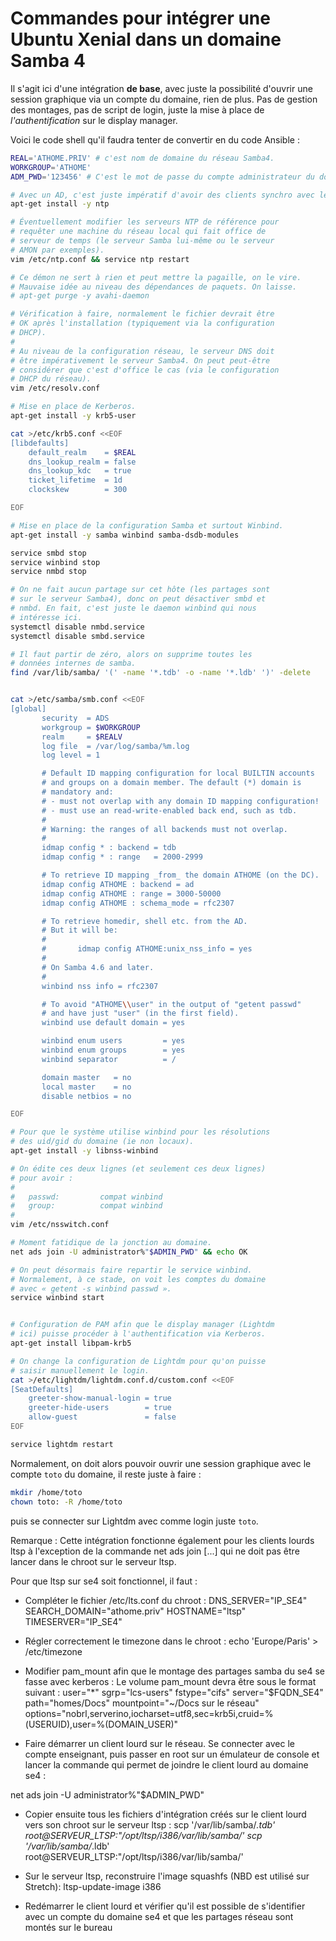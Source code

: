 # Commandes pour intégrer une Ubuntu Xenial dans un domaine Samba 4

Il s'agit ici d'une intégration **de base**, avec juste la
possibilité d'ouvrir une session graphique via un compte du
domaine, rien de plus. Pas de gestion des montages, pas de
script de login, juste la mise à place de *l'authentification*
sur le display manager.

Voici le code shell qu'il faudra tenter de convertir en du code Ansible :

```sh
REAL='ATHOME.PRIV' # c'est nom de domaine du réseau Samba4.
WORKGROUP='ATHOME'
ADM_PWD='123456' # C'est le mot de passe du compte administrateur du domaine AD.

# Avec un AD, c'est juste impératif d'avoir des clients synchro avec le serveur Samba4.
apt-get install -y ntp

# Éventuellement modifier les serveurs NTP de référence pour
# requêter une machine du réseau local qui fait office de
# serveur de temps (le serveur Samba lui-même ou le serveur
# AMON par exemples).
vim /etc/ntp.conf && service ntp restart

# Ce démon ne sert à rien et peut mettre la pagaille, on le vire.
# Mauvaise idée au niveau des dépendances de paquets. On laisse.
# apt-get purge -y avahi-daemon

# Vérification à faire, normalement le fichier devrait être
# OK après l'installation (typiquement via la configuration
# DHCP).
#
# Au niveau de la configuration réseau, le serveur DNS doit
# être impérativement le serveur Samba4. On peut peut-être
# considérer que c'est d'office le cas (via le configuration
# DHCP du réseau).
vim /etc/resolv.conf

# Mise en place de Kerberos.
apt-get install -y krb5-user

cat >/etc/krb5.conf <<EOF
[libdefaults]
    default_realm    = $REAL
    dns_lookup_realm = false
    dns_lookup_kdc   = true
    ticket_lifetime  = 1d
    clockskew        = 300

EOF

# Mise en place de la configuration Samba et surtout Winbind.
apt-get install -y samba winbind samba-dsdb-modules

service smbd stop
service winbind stop
service nmbd stop

# On ne fait aucun partage sur cet hôte (les partages sont
# sur le serveur Samba4), donc on peut désactiver smbd et
# nmbd. En fait, c'est juste le daemon winbind qui nous
# intéresse ici.
systemctl disable nmbd.service
systemctl disable smbd.service

# Il faut partir de zéro, alors on supprime toutes les
# données internes de samba.
find /var/lib/samba/ '(' -name '*.tdb' -o -name '*.ldb' ')' -delete


cat >/etc/samba/smb.conf <<EOF
[global]
       security  = ADS
       workgroup = $WORKGROUP
       realm     = $REALV
       log file  = /var/log/samba/%m.log
       log level = 1

       # Default ID mapping configuration for local BUILTIN accounts
       # and groups on a domain member. The default (*) domain is
       # mandatory and:
       # - must not overlap with any domain ID mapping configuration!
       # - must use an read-write-enabled back end, such as tdb.
       #
       # Warning: the ranges of all backends must not overlap.
       #
       idmap config * : backend = tdb
       idmap config * : range   = 2000-2999

       # To retrieve ID mapping _from_ the domain ATHOME (on the DC).
       idmap config ATHOME : backend = ad
       idmap config ATHOME : range = 3000-50000
       idmap config ATHOME : schema_mode = rfc2307

       # To retrieve homedir, shell etc. from the AD.
       # But it will be:
       #
       #       idmap config ATHOME:unix_nss_info = yes
       #
       # On Samba 4.6 and later.
       #
       winbind nss info = rfc2307

       # To avoid "ATHOME\\user" in the output of "getent passwd"
       # and have just "user" (in the first field).
       winbind use default domain = yes

       winbind enum users         = yes
       winbind enum groups        = yes
       winbind separator          = /

       domain master   = no
       local master    = no
       disable netbios = no

EOF

# Pour que le système utilise winbind pour les résolutions
# des uid/gid du domaine (ie non locaux).
apt-get install -y libnss-winbind

# On édite ces deux lignes (et seulement ces deux lignes)
# pour avoir :
#
#   passwd:         compat winbind
#   group:          compat winbind
#
vim /etc/nsswitch.conf

# Moment fatidique de la jonction au domaine.
net ads join -U administrator%"$ADMIN_PWD" && echo OK

# On peut désormais faire repartir le service winbind.
# Normalement, à ce stade, on voit les comptes du domaine
# avec « getent -s winbind passwd ».
service winbind start


# Configuration de PAM afin que le display manager (Lightdm
# ici) puisse procéder à l'authentification via Kerberos.
apt-get install libpam-krb5

# On change la configuration de Lightdm pour qu'on puisse
# saisir manuellement le login.
cat >/etc/lightdm/lightdm.conf.d/custom.conf <<EOF
[SeatDefaults]
    greeter-show-manual-login = true
    greeter-hide-users        = true
    allow-guest               = false
EOF

service lightdm restart
```

Normalement, on doit alors pouvoir ouvrir une session
graphique avec le compte `toto` du domaine, il reste juste à
faire :

```sh
mkdir /home/toto
chown toto: -R /home/toto
```

puis se connecter sur Lightdm avec comme login juste `toto`.


Remarque : 
Cette intégration fonctionne également pour les clients lourds ltsp à l'exception de la commande net ads join [...]
qui ne doit pas être lancer dans le chroot sur le serveur ltsp.

Pour que ltsp sur se4 soit fonctionnel, il faut :

* Compléter le fichier /etc/lts.conf du chroot :
DNS_SERVER="IP_SE4"
SEARCH_DOMAIN="athome.priv"
HOSTNAME="ltsp"
TIMESERVER="IP_SE4"

* Régler correctement le timezone dans le chroot :
echo 'Europe/Paris' > /etc/timezone

* Modifier pam_mount afin que le montage des partages samba du se4 se fasse avec kerberos :
Le volume pam_mount devra être sous le format suivant :
		user="*"
		sgrp="lcs-users"
        fstype="cifs"
        server="$FQDN_SE4"
        path="homes/Docs"
        mountpoint="~/Docs sur le réseau"
		options="nobrl,serverino,iocharset=utf8,sec=krb5i,cruid=%(USERUID),user=%(DOMAIN_USER)"
		
* Faire démarrer un client lourd sur le réseau. Se connecter avec le compte enseignant, puis passer en root 
sur un émulateur de console et lancer la commande qui permet de joindre le client lourd au domaine se4 :

net ads join -U administrator%"$ADMIN_PWD"

* Copier ensuite tous les fichiers d'intégration créés sur le client lourd vers son chroot sur le serveur ltsp :
scp '/var/lib/samba/*.tdb' root@SERVEUR_LTSP:"/opt/ltsp/i386/var/lib/samba/'
scp '/var/lib/samba/*.ldb' root@SERVEUR_LTSP:"/opt/ltsp/i386/var/lib/samba/'

* Sur le serveur ltsp, reconstruire l'image squashfs (NBD est utilisé sur Stretch):
ltsp-update-image i386

* Redémarrer le client lourd et vérifier qu'il est possible de s'identifier avec un compte du domaine se4 
et que les partages réseau sont montés sur le bureau



